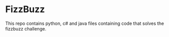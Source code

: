 # FizzBuzz
This repo contains python, c# and java files containing code that solves the fizzbuzz challenge.
